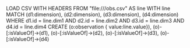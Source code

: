 LOAD CSV WITH HEADERS FROM "file:///obs.csv" AS line WITH line
MATCH (d1:dimension), (d2:dimension), (d3:dimension), (d4:dimension)
  WHERE d1.id = line.dim1
  AND d2.id = line.dim2
  AND d3.id = line.dim3
  AND d4.id = line.dim4
CREATE (o:observation { value:line.value}),
       (o)-[:isValueOf]->(d1),
       (o)-[:isValueOf]->(d2),
       (o)-[:isValueOf]->(d3),
       (o)-[:isValueOf]->(d4)